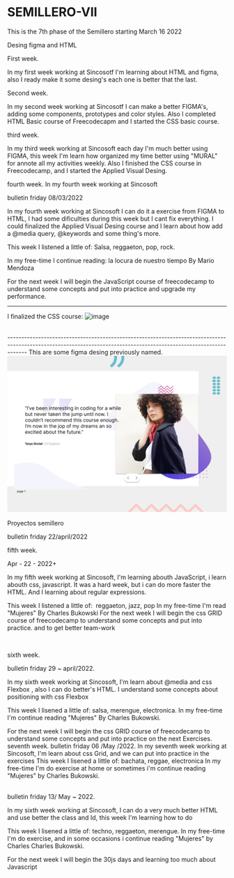 # SEMILLERO-VII


This is the 7th phase of the Semillero starting March 16 2022

Desing figma and HTML


First week.


In my first week working at Sincosotf I'm learning about HTML and figma, also I ready make it some desing's each one is better that the last. 


Second week.

In my second week working at Sincosotf I can make a better FIGMA's, adding some components, prototypes and color styles. Also I completed HTML Basic course of Freecodecapm and I started the CSS basic course.


third week.

In my third week working at Sincosoft each day I'm much better using FIGMA, this week I'm learn how organized my time better using "MURAL" for annote all my activities weekly. Also I finished the CSS course in Freecodecamp, and I started the Applied Visual Desing. 


fourth week.
 In my fourth week working at Sincosoft

 bulletin friday 08/03/2022



 
In my fourth week working at Sincosoft I can do it a exercise from FIGMA to HTML, I had some dificulties during this week but I cant fix everything. I could finalized the Applied Visual Desing course and I learn about how add a @media query, @keywords and some thing's more.

This week I listened a little of: Salsa, reggaeton, pop, rock.

In my free-time I continue reading: la locura de nuestro tiempo By Mario Mendoza

For the next week I will begin the JavaScript course of freecodecamp to understand some concepts and put into practice and upgrade my performance.




-------------------------------------------------------------------------------------------------------------------------------------------------------------------


I finalized the CSS course:
![image](https://user-images.githubusercontent.com/101721369/159799185-3feee7d7-17f1-4e27-9e29-09d7856d7dd7.png)

<br>
-------------------------------------------------------------------------------------------------------------------------------------------------------------------
This are some figma desing previously named.

<img src="./Proyectos/Exercise 3/3 coding-bootcamp-testimonials-slider/Final result/Desktop final result.png">

<br>

Proyectos semillero
<br>

bulletin friday 22/april/2022

fifth week.

Apr - 22 - 2022+

In my fifth week working at Sincosoft, I'm learning abouth JavaScript, i learn abouth css, javascript. It was a hard week, but i can do more faster the HTML. And I learning about regular expressions.

This week I listened a little of:  reggaeton, jazz, pop
In my free-time I'm read "Mujeres" By Charles Bukowski
For the next week I will begin the css GRID course of freecodecamp to understand some concepts and put into practice. and to get better team-work


<br>

sixth week.

bulletin friday
29 ~ april/2022.

In my sixth week working at Sincosoft, I'm learn about @media and css Flexbox , also I can do better's HTML. I understand some concepts about positioning with css Flexbox

This week I lisened a little of: salsa, merengue, electronica.
In my free-time I'm continue reading "Mujeres" By Charles Bukowski.

For the next week I will begin the css GRID course of freecodecamp to understand some concepts and put into practice on the next Exercises.
<br>
seventh week.
bulletin friday
06  /May /2022.
In my seventh week working at Sincosoft, I'm learn about  css Grid, and we can put into practice in the exercises
This week I lisened a little of: bachata, reggae,  electronica
In my free-time I'm do exercise at home or sometimes i'm continue reading "Mujeres" by Charles Bukowski.

<br>
bulletin friday
13/ May ~ 2022.

In my sixth week working at Sincosoft, I can do a very much better HTML and use better the class and Id, this week I'm learning how to do 

This week I lisened a little of: techno, reggaeton, merengue.
In my free-time I'm do exercise, and in some occasions i continue reading "Mujeres" by Charles Charles Bukowski.

For the next week I will begin the 30js days and learning too much about Javascript
